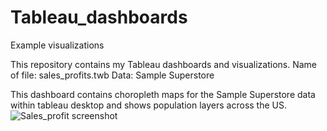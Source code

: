 # Tableau_dashboards
Example visualizations

This repository contains my Tableau dashboards and visualizations.
Name of file:  sales_profits.twb
Data: Sample Superstore 

  This dashboard contains choropleth maps for the Sample Superstore data within tableau desktop and shows population layers 
    across the US. 
![Sales_profit screenshot](https://user-images.githubusercontent.com/67971912/171043041-f896829e-1b97-48bf-a4b2-e258cede1a20.png)
